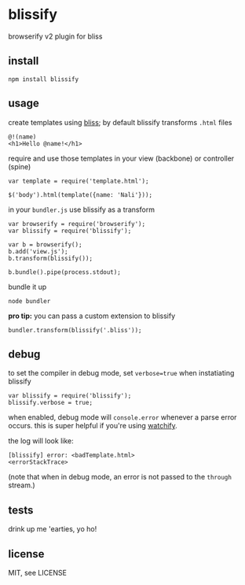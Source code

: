 blissify
========

browserify v2 plugin for bliss


## install

```
npm install blissify
```


## usage

create templates using [bliss](https://github.com/cstivers78/bliss/wiki); by default blissify transforms `.html` files

```
@!(name)
<h1>Hello @name!</h1>
```

require and use those templates in your view (backbone) or controller (spine)

```
var template = require('template.html');

$('body').html(template({name: 'Nali'}));
```

in your `bundler.js` use blissify as a transform

```
var browserify = require('browserify');
var blissify = require('blissify');

var b = browserify();
b.add('view.js');
b.transform(blissify());

b.bundle().pipe(process.stdout);
```

bundle it up

```
node bundler
```

**pro tip:** you can pass a custom extension to blissify

```
bundler.transform(blissify('.bliss'));
```

## debug

to set the compiler in debug mode, set `verbose=true` when instatiating blissify

```
var blissify = require('blissify');
blissify.verbose = true;
```

when enabled, debug mode will `console.error` whenever a parse error occurs. this is super helpful if you're using [watchify](https://github.com/substack/watchify).

the log will look like:

```
[blissify] error: <badTemplate.html>
<errorStackTrace>
```

(note that when in debug mode, an error is not passed to the `through` stream.)


## tests

drink up me 'earties, yo ho!


## license

MIT, see LICENSE
